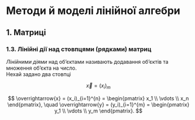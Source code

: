 # Методи й моделі лінійної алгебри
## 1. Матриці 
### 1.3. Лінійні дії над стовпцями (рядками) матриц
*Лінійними діями* над об’єктами називають додавання об’єктів та множення
об’єкта на число.  
Нехай задано два стовпці 

$$
\overrightarrow{x} = \left( x_{i}  \right)_{m}
$$

$$
\overrightarrow{x} = (x_i)_{i=1}^{n} =
\begin{pmatrix}
x_1 \\
\vdots \\
x_n
\end{pmatrix},
\quad
\overrightarrow{y} = (y_i)_{i=1}^{m} =
\begin{pmatrix}
y_1 \\
\vdots \\
y_m
\end{pmatrix}.
$$






